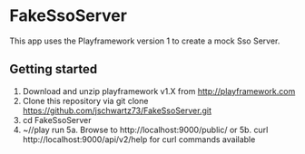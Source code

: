 # FakeSsoServer

This app uses the Playframework version 1 to create a mock Sso Server.

## Getting started

1. Download and unzip playframework v1.X from http://playframework.com
2. Clone this repository via git clone https://github.com/jschwartz73/FakeSsoServer.git
3. cd FakeSsoServer
4. ~/<play-framework-directory>/play run
5a. Browse to http://localhost:9000/public/
or
5b. curl http://localhost:9000/api/v2/help for curl commands available

